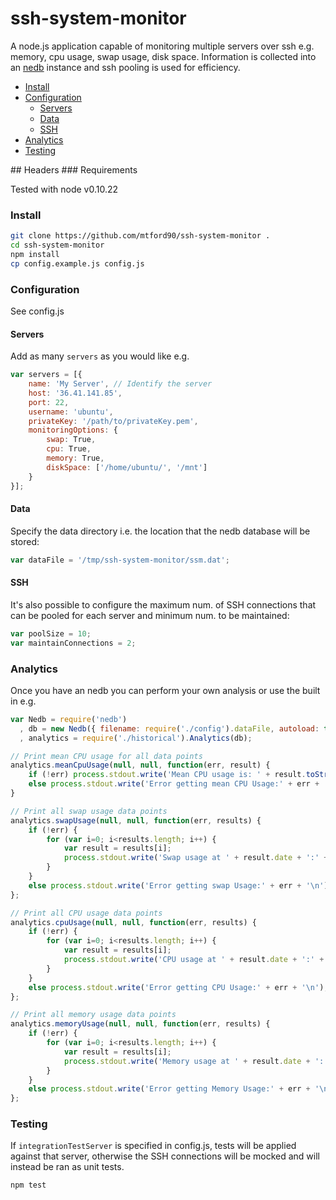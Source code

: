 ssh-system-monitor
==================

A node.js application capable of monitoring multiple servers over ssh e.g. memory, cpu usage, swap usage, disk space. Information is collected into an [nedb](https://github.com/louischatriot/nedb) instance and ssh pooling is used for efficiency.

* [Install](#install)  
* [Configuration](#configuration)  
    * [Servers](#servers)
    * [Data](#data)
    * [SSH](#ssh)
* [Analytics](#analytics)
* [Testing](#testing)

<a name="headers"/>
## Headers
### Requirements

Tested with node v0.10.22

### Install

```bash
git clone https://github.com/mtford90/ssh-system-monitor .
cd ssh-system-monitor
npm install
cp config.example.js config.js
```

### Configuration

See config.js

#### Servers

Add as many `servers` as you would like e.g.

```javascript
var servers = [{
    name: 'My Server', // Identify the server
    host: '36.41.141.85',
    port: 22,
    username: 'ubuntu',
    privateKey: '/path/to/privateKey.pem',
    monitoringOptions: {
        swap: True,
        cpu: True,
        memory: True,
        diskSpace: ['/home/ubuntu/', '/mnt']
    }
}];
```

#### Data

Specify the data directory i.e. the location that the nedb database will be stored:

```javascript
var dataFile = '/tmp/ssh-system-monitor/ssm.dat';
```

#### SSH

It's also possible to configure the maximum num. of SSH connections that can be pooled for each server and minimum num. to be maintained:

```javascript
var poolSize = 10;
var maintainConnections = 2;
```

### Analytics

Once you have an nedb you can perform your own analysis or use the built in e.g.

```javascript
var Nedb = require('nedb')
  , db = new Nedb({ filename: require('./config').dataFile, autoload: true });
  , analytics = require('./historical').Analytics(db);

// Print mean CPU usage for all data points
analytics.meanCpuUsage(null, null, function(err, result) {
    if (!err) process.stdout.write('Mean CPU usage is: ' + result.toString() + '\n');
    else process.stdout.write('Error getting mean CPU Usage:' + err + '\n');
}

// Print all swap usage data points
analytics.swapUsage(null, null, function(err, results) {
    if (!err) {
        for (var i=0; i<results.length; i++) {
            var result = results[i];
            process.stdout.write('Swap usage at ' + result.date + ':' + result.value.toString() + '\n')
        }
    }
    else process.stdout.write('Error getting swap Usage:' + err + '\n');
};

// Print all CPU usage data points
analytics.cpuUsage(null, null, function(err, results) {
    if (!err) {
        for (var i=0; i<results.length; i++) {
            var result = results[i];
            process.stdout.write('CPU usage at ' + result.date + ':' + result.value.toString() + '\n')
        }
    }
    else process.stdout.write('Error getting CPU Usage:' + err + '\n');
};

// Print all memory usage data points
analytics.memoryUsage(null, null, function(err, results) {
    if (!err) {
        for (var i=0; i<results.length; i++) {
            var result = results[i];
            process.stdout.write('Memory usage at ' + result.date + ':' + result.value.toString() + '\n')
        }
    }
    else process.stdout.write('Error getting Memory Usage:' + err + '\n');
};

```

### Testing

If `integrationTestServer` is specified in config.js, tests will be applied against that server, otherwise the SSH connections will be mocked and will instead be ran as unit tests.

```bash
npm test
```
